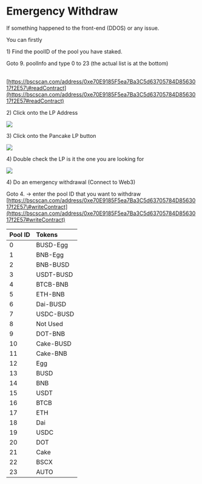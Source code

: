 # Emergency Withdraw

If something happened to the front-end \(DDOS\) or any issue.

You can firstly

1\) Find the poolID of the pool you have staked.

Goto 9. poolInfo and type 0 to 23 \(the actual list is at the bottom\)

​[https://bscscan.com/address/0xe70E9185F5ea7Ba3C5d63705784D8563017f2E57\#readContract](https://bscscan.com/address/0xe70E9185F5ea7Ba3C5d63705784D8563017f2E57#readContract)​

2\) Click onto the LP Address

![](https://gblobscdn.gitbook.com/assets%2F-MT5Nug3dG0o_JI3n0I1%2F-MTecJchygkmZfkf-nM-%2F-MTecU76eaJ0TL3oMOWh%2Fimage.png?alt=media&token=4afc8519-20aa-4893-b83d-9b222cbdab22)

3\) Click onto the Pancake LP button

![](https://gblobscdn.gitbook.com/assets%2F-MT5Nug3dG0o_JI3n0I1%2F-MTecJchygkmZfkf-nM-%2F-MTecW4s0OFI1IYvSs7E%2Fimage.png?alt=media&token=3eddb350-1403-4e0e-90d2-8fe4df73478f)

4\) Double check the LP is it the one you are looking for

![](https://gblobscdn.gitbook.com/assets%2F-MT5Nug3dG0o_JI3n0I1%2F-MTecJchygkmZfkf-nM-%2F-MTecOiZ1kavHnuRdR3k%2Fimage.png?alt=media&token=29d9d948-b7fd-4464-9724-d4fbdc2211d4)

4\) Do an emergency withdrawal \(Connect to Web3\)

Goto 4. -&gt; enter the pool ID that you want to withdraw [https://bscscan.com/address/0xe70E9185F5ea7Ba3C5d63705784D8563017f2E57\#writeContract](https://bscscan.com/address/0xe70E9185F5ea7Ba3C5d63705784D8563017f2E57#writeContract)​

| Pool ID | Tokens |
| :--- | :--- |
| 0 | BUSD-Egg |
| 1 | BNB-Egg |
| 2 | BNB-BUSD |
| 3 | USDT-BUSD |
| 4 | BTCB-BNB |
| 5 | ETH-BNB |
| 6 | Dai-BUSD |
| 7 | USDC-BUSD |
| 8 | Not Used |
| 9 | DOT-BNB |
| 10 | Cake-BUSD |
| 11 | Cake-BNB |
| 12 | Egg |
| 13 | BUSD |
| 14 | BNB |
| 15 | USDT |
| 16 | BTCB |
| 17 | ETH |
| 18 | Dai |
| 19 | USDC |
| 20 | DOT |
| 21 | Cake |
| 22 | BSCX |
| 23 | AUTO |

